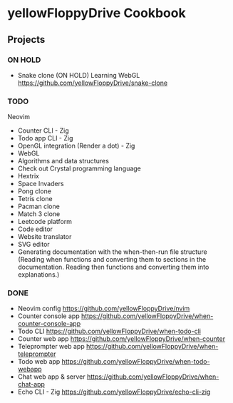 # yellowFloppyDrive Cookbook

## Projects

### ON HOLD

- Snake clone (ON HOLD)
  Learning WebGL
  https://github.com/yellowFloppyDrive/snake-clone

### TODO

Neovim

- Counter CLI - Zig
- Todo app CLI - Zig
- OpenGL integration (Render a dot) - Zig
- WebGL
- Algorithms and data structures
- Check out Crystal programming language
- Hextrix
- Space Invaders
- Pong clone
- Tetris clone
- Pacman clone
- Match 3 clone
- Leetcode platform
- Code editor
- Website translator
- SVG editor
- Generating documentation with the when-then-run file structure (Reading when
  functions and converting them to sections in the documentation. Reading then
  functions and converting them into explanations.)

### DONE

- Neovim config
  https://github.com/yellowFloppyDrive/nvim
- Counter console app
  https://github.com/yellowFloppyDrive/when-counter-console-app
- Todo CLI
  https://github.com/yellowFloppyDrive/when-todo-cli
- Counter web app
  https://github.com/yellowFloppyDrive/when-counter
- Teleprompter web app
  https://github.com/yellowFloppyDrive/when-teleprompter
- Todo web app
  https://github.com/yellowFloppyDrive/when-todo-webapp
- Chat web app & server
  https://github.com/yellowFloppyDrive/when-chat-app
- Echo CLI - Zig
  https://github.com/yellowFloppyDrive/echo-cli-zig
